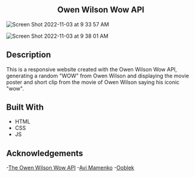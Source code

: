 <h2 align="center"> Owen Wilson Wow API </h2>

![Screen Shot 2022-11-03 at 9 33 57 AM](https://user-images.githubusercontent.com/91632194/199734651-bc85f136-8862-4e3e-98e7-c674b82bd8b1.png)

![Screen Shot 2022-11-03 at 9 38 01 AM](https://user-images.githubusercontent.com/91632194/199735526-c78738c5-4f4c-4f00-a8d2-c839e3de9295.png)


## Description
This is a responsive website created with the Owen Wilson Wow API, generating a random "WOW" from Owen Wilson and displaying the movie poster and
short clip from the movie of Owen Wilson saying his iconic "wow". 

## Built With

- HTML
- CSS
- JS

## Acknowledgements 

-[The Owen Wilson Wow API](https://owen-wilson-wow-api.herokuapp.com/)
-[Avi Mamenko](https://amamenko.github.io/)
-[Ooblek](https://codepen.io/ooblek/)




